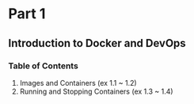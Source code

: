# Part 1

## Introduction to Docker and DevOps

### Table of Contents

1. Images and Containers (ex 1.1 ~ 1.2)
2. Running and Stopping Containers (ex 1.3 ~ 1.4)
